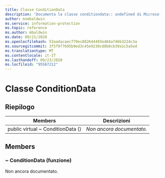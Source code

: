 ```yaml
---
title: Classe ConditionData
description: 'Documenta la classe conditiondata:: undefined di Microsoft Information Protection (MIP) SDK.'
author: msmbaldwin
ms.service: information-protection
ms.topic: reference
ms.author: mbaldwin
ms.date: 09/21/2020
ms.openlocfilehash: 53aadacaec779ec882644493e484a746b3224c3a
ms.sourcegitcommit: 3f5f9f7695b9ed3c45e9230cd8b8cb39a1c5a5ed
ms.translationtype: MT
ms.contentlocale: it-IT
ms.lasthandoff: 09/23/2020
ms.locfileid: "95567212"
---
```

# <a name="class-conditiondata"></a>Classe ConditionData 
  
## <a name="summary"></a>Riepilogo
 Members                        | Descrizioni                                
--------------------------------|---------------------------------------------
public virtual ~ ConditionData ()  | _Non ancora documentato._
  
## <a name="members"></a>Members
  
### <a name="conditiondata-function"></a>~ ConditionData (funzione)
Non ancora documentato.
